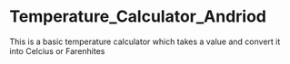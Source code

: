# Temperature_Calculator_Andriod
This is a basic temperature calculator which takes a value and convert it into Celcius or Farenhites

